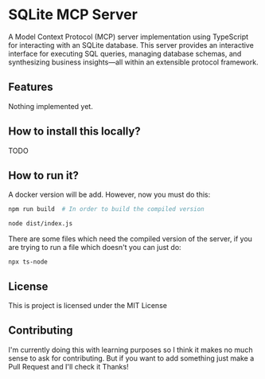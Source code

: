 # SQLite MCP Server

A Model Context Protocol (MCP) server implementation using TypeScript for interacting with an SQLite database. This server provides an interactive interface for executing SQL queries, managing database schemas, and synthesizing business insights—all within an extensible protocol framework.


## Features

Nothing implemented yet.


## How to install this locally?

TODO


## How to run it?

A docker version will be add. However, now you must do this:

```bash
npm run build  # In order to build the compiled version

node dist/index.js
```

There are some files which need the compiled version of the server, if you are trying to run a file which doesn't you can just do:

```
npx ts-node
```

## License

This is project is licensed under the MIT License


## Contributing

I'm currently doing this with learning purposes so I think it makes no much sense to ask for contributing. But if you want to add something just make a Pull Request and I'll check it
Thanks!
